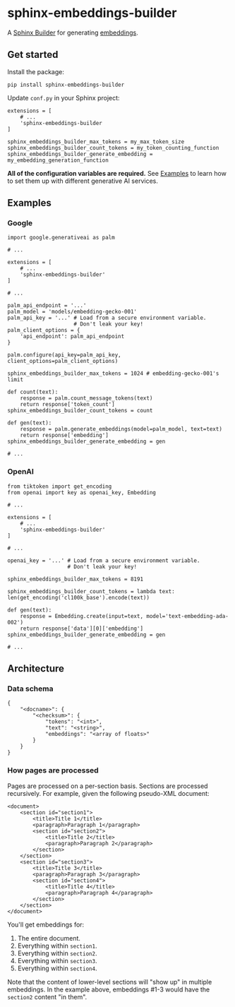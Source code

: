 # sphinx-embeddings-builder

A [Sphinx Builder] for generating [embeddings].

## Get started

Install the package:

```
pip install sphinx-embeddings-builder
```

Update `conf.py` in your Sphinx project:

```
extensions = [
    # ...
    'sphinx-embeddings-builder
]

sphinx_embeddings_builder_max_tokens = my_max_token_size
sphinx_embeddings_builder_count_tokens = my_token_counting_function
sphinx_embeddings_builder_generate_embedding = my_embedding_generation_function
```

**All of the configuration variables are required.** See [Examples] to learn how
to set them up with different generative AI services.

<h2 id="examples">Examples</h2>

### Google

```
import google.generativeai as palm

# ...

extensions = [
    # ...
    'sphinx-embeddings-builder'
]

# ...

palm_api_endpoint = '...'
palm_model = 'models/embedding-gecko-001'
palm_api_key = '...' # Load from a secure environment variable. 
                     # Don't leak your key!
palm_client_options = {
    'api_endpoint': palm_api_endpoint
}

palm.configure(api_key=palm_api_key, client_options=palm_client_options)

sphinx_embeddings_builder_max_tokens = 1024 # embedding-gecko-001's limit

def count(text):
    response = palm.count_message_tokens(text)
    return response['token_count']
sphinx_embeddings_builder_count_tokens = count

def gen(text):
    response = palm.generate_embeddings(model=palm_model, text=text)
    return response['embedding']
sphinx_embeddings_builder_generate_embedding = gen

# ...
```

### OpenAI

```
from tiktoken import get_encoding
from openai import key as openai_key, Embedding

# ...

extensions = [
    # ...
    'sphinx-embeddings-builder'
]

# ...

openai_key = '...' # Load from a secure environment variable.
                   # Don't leak your key!

sphinx_embeddings_builder_max_tokens = 8191

sphinx_embeddings_builder_count_tokens = lambda text: len(get_encoding('cl100k_base').encode(text))

def gen(text):
    response = Embedding.create(input=text, model='text-embedding-ada-002')
    return response['data'][0]['embedding']
sphinx_embeddings_builder_generate_embedding = gen

# ...
```

## Architecture

### Data schema

```
{
    "<docname>": {
        "<checksum>": {
            "tokens": "<int>",
            "text": "<string>",
            "embeddings": "<array of floats>"
        }
    }
}
```

### How pages are processed

Pages are processed on a per-section basis. Sections are processed recursively.
For example, given the following pseudo-XML document:

```
<document>
    <section id="section1">
        <title>Title 1</title>
        <paragraph>Paragraph 1</paragraph>
        <section id="section2">
            <title>Title 2</title>
            <paragraph>Paragraph 2</paragraph>
        </section>
    </section>
    <section id="section3">
        <title>Title 3</title>
        <paragraph>Paragraph 3</paragraph>
        <section id="section4">
            <title>Title 4</title>
            <paragraph>Paragraph 4</paragraph>
        </section>
    </section>
</document>
```

You'll get embeddings for:

1. The entire document.
2. Everything within `section1`.
3. Everything within `section2`.
4. Everything within `section3`.
5. Everything within `section4`.

Note that the content of lower-level sections will "show up" in
multiple embeddings. In the example above, embeddings #1-3 would
have the `section2` content "in them".

[Sphinx Builder]: https://www.sphinx-doc.org/en/master/usage/builders/index.html
[embeddings]: https://en.wikipedia.org/wiki/Word_embedding
[Examples]: #examples
